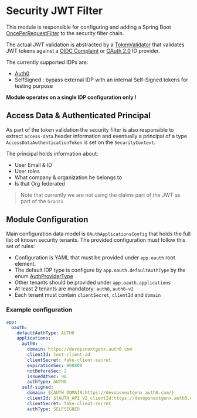 # Security JWT Filter

This module is responsible for configuring and adding a Spring Boot 
[OncePerRequestFilter](https://docs.spring.io/spring-framework/docs/current/javadoc-api/org/springframework/web/filter/OncePerRequestFilter.html) 
to the security filter chain.

The actual JWT validation is abstracted by a [TokenValidator](/src/main/java/io/devopsnextgenx/microservices/modules/security/jwt/TokenValidator.java)
that validates JWT tokens against a [OIDC Complaint](https://openid.net/connect/) or [OAuth 2.0](https://oauth.net/2/) ID provider. 

The currently supported IDPs are:
* [Auth0](https://auth0.com)
* SelfSigned : bypass external IDP with an internal Self-Signed tokens for testing purpose

**Module operates on a single IDP configuration only !**

## Access Data & Authenticated Principal
As part of the token validation the security filter is also responsible to extract `access-data` header information and
eventually a  principal of a type `AccessDataAuthenticationToken` is set on the `SecurityContext`.  

The principal holds information about:
* User Email & ID
* User roles
* What company & organization he belongs to 
* Is that Org federated

> Note that currently we are not using the claims part of the JWT as part of the `Grants`

## Module Configuration

Main configuration data model is `OAuthApplicationsConfig` that holds the full list of known security tenants. The
provided configuration must follow this set of rules:

* Configuration is YAML that must be provided under `app.oauth` root element.
* The default IDP type is configure by `app.oauth.defaultAuthType` by the
  enum  [AuthProviderType](src/main/java/io/devopsnextgenx/microservices/modules/security/jwt/config/AuthProviderType.java)
* Other tenants should be provided under `app.oauth.applications`
* At least 2 tenants are mandatory: `auth0`, `auth0-v2`
* Each tenant must contain `clientSecret`, `clientId` and `domain`

### Example configuration

```yaml
app:
  oauth:
    defaultAuthType: AUTH0
    applications:
      auth0:
        domain: https://devopsnextgenx.auth0.com
        clientId: test-client-id
        clientSecret: fake-client-secret
        expirationSec: 808800
        notBeforeSec: 2
        issuedAtSec: 90
        authType: AUTH0
      self-signed:
        domain: ${AUTH_DOMAIN:https://devopsnextgenx.auth0.com/}
        clientId: ${AUTH_API_V2_clientId:https://devopsnextgenx.auth0.com/api/v2/}
        clientSecret: fake-client-secret
        authType: SELFSIGNED
```






